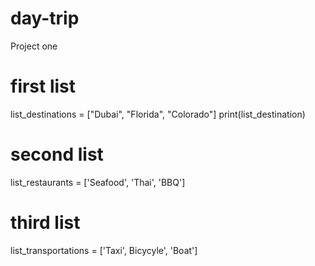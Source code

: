 # day-trip
Project one

# first  list
list_destinations = ["Dubai", "Florida", "Colorado"]
print(list_destination)


# second list
list_restaurants = ['Seafood', 'Thai', 'BBQ']

# third list
list_transportations = ['Taxi', Bicycyle', 'Boat']


